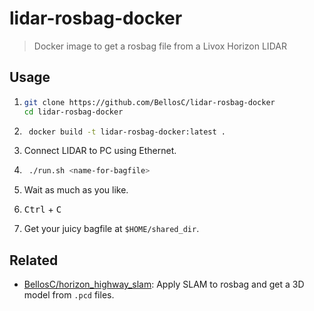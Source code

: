 # lidar-rosbag-docker

> Docker image to get a rosbag file from a Livox Horizon LIDAR

## Usage

1.  ```sh
    git clone https://github.com/BellosC/lidar-rosbag-docker
    cd lidar-rosbag-docker
    ```
1. ```sh
    docker build -t lidar-rosbag-docker:latest .
    ```
3. Connect LIDAR to PC using Ethernet.

4. ```sh
    ./run.sh <name-for-bagfile>
    ```

5. Wait as much as you like.

6. <kbd>Ctrl</kbd> + <kbd>C</kbd>

7. Get your juicy bagfile at `$HOME/shared_dir`.

## Related

- [BellosC/horizon_highway_slam](https://github.com/BellosC/horizon_highway_slam): Apply SLAM to rosbag and get a 3D model from `.pcd` files.